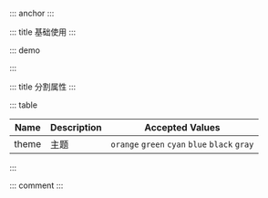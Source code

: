 ::: anchor
:::

::: title 基础使用
:::

::: demo

<template>
  默认分割线
  <lay-line></lay-line><br/>
  赤色分割线
  <lay-line theme="red"></lay-line><br/>
  橙色分割线
  <lay-line theme="orange"></lay-line><br/>
  墨绿分割线
  <lay-line theme="green"></lay-line><br/>
  青色分割线
  <lay-line theme="cyan"></lay-line><br/>
  蓝色分割线
  <lay-line theme="blue"></lay-line><br/>
  黑色分割线
  <lay-line theme="black"></lay-line><br/>
</template>

<script>
import { ref } from 'vue'

export default {
  setup() {

    return {
    }
  }
}
</script>

:::

::: title 分割属性
:::

::: table

| Name  | Description | Accepted Values                               |
| ----- | ----------- | --------------------------------------------- |
| theme | 主题        | `orange` `green` `cyan` `blue` `black` `gray` |

:::

::: comment
:::
